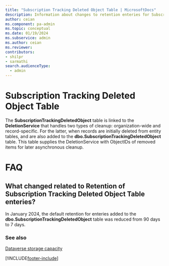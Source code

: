 ```yaml
---
title: "Subscription Tracking Deleted Object Table | MicrosoftDocs"
description: Information about changes to retention enteries for Subscription Tracking Deleted Object Table.
author: ceian
ms.component: pa-admin
ms.topic: conceptual
ms.date: 01/19/2024
ms.subservice: admin
ms.author: ceian
ms.reviewer: 
contributors:
- shilpr
- sarmathi
search.audienceType: 
  - admin
---
```

# Subscription Tracking Deleted Object Table
The **SubscriptionTrackingDeletedObject** table is linked to the **DeletionService** that handles two types of cleanup: organization-wide and record-specific. For the latter, when records are initially deleted from entity tables, and are also added to the **dbo.SubscriptionTrackingDeletedObject** table. This table supplies the DeletionService with ObjectIDs of removed items for later asynchronous cleanup.




# FAQ


## What changed related to Retention of Subscription Tracking Deleted Object Table enteries?
In January 2024, the default retention for enteries added to the **dbo.SubscriptionTrackingDeletedObject**  table was reduced from 90 days to 7 days.

### See also
[Dataverse storage capacity](capacity-storage.md)


[!INCLUDE[footer-include](../includes/footer-banner.md)]
